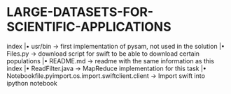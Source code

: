 # LARGE-DATASETS-FOR-SCIENTIFIC-APPLICATIONS
 index
|•	usr/bin -> first implementation of pysam, not used in the solution
|•	Files.py -> download script for swift to be able to download certain populations
|•	README.md -> readme with the same information as this index
|•	ReadFilter.java -> MapReduce implementation for this task 
|•	Notebookfile.pyimport.os.import.swiftclient.client -> Import swift into ipython notebook
